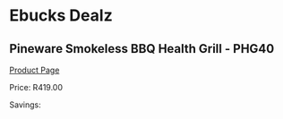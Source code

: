 
# Ebucks Dealz
## Pineware Smokeless BBQ Health Grill - PHG40
[Product Page](https://www.ebucks.com/web/shop/productSelected.do?prodId=1230091811&catId=1239140260)

Price: R419.00

Savings: 


	